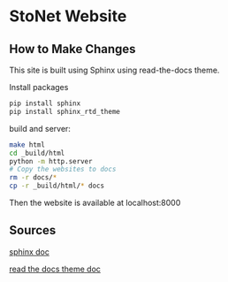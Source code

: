 # StoNet Website

## How to Make Changes

This site is built using Sphinx using read-the-docs theme.

Install packages

```bash
pip install sphinx
pip install sphinx_rtd_theme
```

build and server:

```bash
make html
cd _build/html
python -m http.server
# Copy the websites to docs
rm -r docs/*
cp -r _build/html/* docs
```

Then the website is available at localhost:8000

## Sources

[sphinx doc](https://www.sphinx-doc.org/en/master/index.html)

[read the docs theme doc](https://sphinx-rtd-theme.readthedocs.io/en/stable/installing.html)
